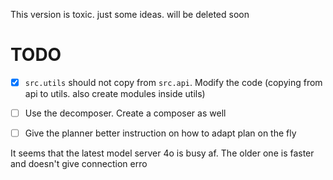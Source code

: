This version is toxic. just some ideas. will be deleted soon
# TODO
- [x] `src.utils` should not copy from `src.api`. Modify the code (copying from api to utils. also create modules inside utils)
- [ ] Use the decomposer. Create a composer as well
- [ ] Give the planner better instruction on how to adapt plan on the fly


It seems that the latest model server 4o is busy af. The older one is faster and doesn't give connection erro
